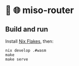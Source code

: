 # :ramen: 🌐 miso-router

## Build and run

Install [Nix Flakes](https://nixos.wiki/wiki/Flakes), then:

```
nix develop .#wasm
make
make serve
```

